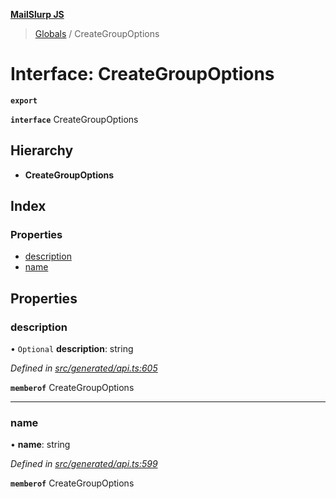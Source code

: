 **[MailSlurp JS](../README.md)**

> [Globals](../README.md) / CreateGroupOptions

# Interface: CreateGroupOptions

**`export`** 

**`interface`** CreateGroupOptions

## Hierarchy

* **CreateGroupOptions**

## Index

### Properties

* [description](creategroupoptions.md#description)
* [name](creategroupoptions.md#name)

## Properties

### description

• `Optional` **description**: string

*Defined in [src/generated/api.ts:605](https://github.com/mailslurp/mailslurp-client/blob/359c034/src/generated/api.ts#L605)*

**`memberof`** CreateGroupOptions

___

### name

•  **name**: string

*Defined in [src/generated/api.ts:599](https://github.com/mailslurp/mailslurp-client/blob/359c034/src/generated/api.ts#L599)*

**`memberof`** CreateGroupOptions
